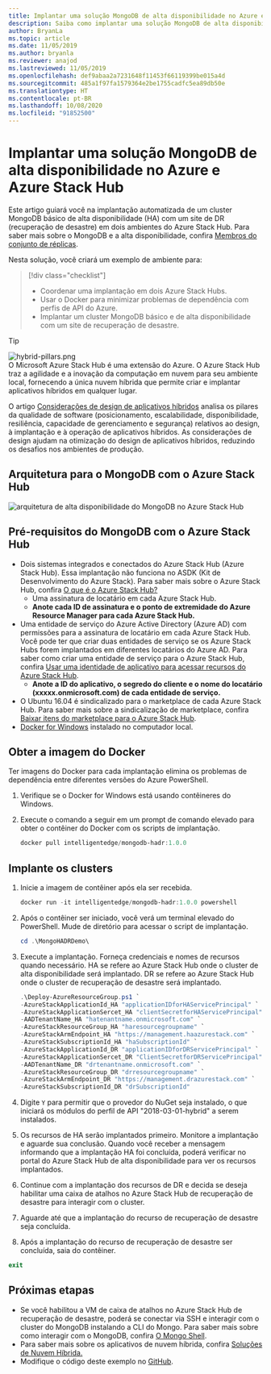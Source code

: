 ```yaml
---
title: Implantar uma solução MongoDB de alta disponibilidade no Azure e Azure Stack Hub
description: Saiba como implantar uma solução MongoDB de alta disponibilidade no Azure e Azure Stack Hub
author: BryanLa
ms.topic: article
ms.date: 11/05/2019
ms.author: bryanla
ms.reviewer: anajod
ms.lastreviewed: 11/05/2019
ms.openlocfilehash: def9abaa2a7231648f11453f66119399be015a4d
ms.sourcegitcommit: 485a1f97fa1579364e2be1755cadfc5ea89db50e
ms.translationtype: HT
ms.contentlocale: pt-BR
ms.lasthandoff: 10/08/2020
ms.locfileid: "91852500"
---
```

# <a name="deploy-a-highly-available-mongodb-solution-to-azure-and-azure-stack-hub"></a>Implantar uma solução MongoDB de alta disponibilidade no Azure e Azure Stack Hub

Este artigo guiará você na implantação automatizada de um cluster MongoDB básico de alta disponibilidade (HA) com um site de DR (recuperação de desastre) em dois ambientes do Azure Stack Hub. Para saber mais sobre o MongoDB e a alta disponibilidade, confira [Membros do conjunto de réplicas](https://docs.mongodb.com/manual/core/replica-set-members/).

Nesta solução, você criará um exemplo de ambiente para:

> [!div class="checklist"]
> - Coordenar uma implantação em dois Azure Stack Hubs.
> - Usar o Docker para minimizar problemas de dependência com perfis de API do Azure.
> - Implantar um cluster MongoDB básico e de alta disponibilidade com um site de recuperação de desastre.

> [!Tip]  
> ![hybrid-pillars.png](./media/solution-deployment-guide-cross-cloud-scaling/hybrid-pillars.png)  
> O Microsoft Azure Stack Hub é uma extensão do Azure. O Azure Stack Hub traz a agilidade e a inovação da computação em nuvem para seu ambiente local, fornecendo a única nuvem híbrida que permite criar e implantar aplicativos híbridos em qualquer lugar.  
> 
> O artigo [Considerações de design de aplicativos híbridos](overview-app-design-considerations.md) analisa os pilares da qualidade de software (posicionamento, escalabilidade, disponibilidade, resiliência, capacidade de gerenciamento e segurança) relativos ao design, à implantação e à operação de aplicativos híbridos. As considerações de design ajudam na otimização do design de aplicativos híbridos, reduzindo os desafios nos ambientes de produção.

## <a name="architecture-for-mongodb-with-azure-stack-hub"></a>Arquitetura para o MongoDB com o Azure Stack Hub

![arquitetura de alta disponibilidade do MongoDB no Azure Stack Hub](media/solution-deployment-guide-mongodb-ha/image1.png)

## <a name="prerequisites-for-mongodb-with-azure-stack-hub"></a>Pré-requisitos do MongoDB com o Azure Stack Hub

- Dois sistemas integrados e conectados do Azure Stack Hub (Azure Stack Hub). Essa implantação não funciona no ASDK (Kit de Desenvolvimento do Azure Stack). Para saber mais sobre o Azure Stack Hub, confira [O que é o Azure Stack Hub?](https://azure.microsoft.com/products/azure-stack/hub/)
  - Uma assinatura de locatário em cada Azure Stack Hub. 
  - **Anote cada ID de assinatura e o ponto de extremidade do Azure Resource Manager para cada Azure Stack Hub.**
- Uma entidade de serviço do Azure Active Directory (Azure AD) com permissões para a assinatura de locatário em cada Azure Stack Hub. Você pode ter que criar duas entidades de serviço se os Azure Stack Hubs forem implantados em diferentes locatários do Azure AD. Para saber como criar uma entidade de serviço para o Azure Stack Hub, confira [Usar uma identidade de aplicativo para acessar recursos do Azure Stack Hub](/azure-stack/user/azure-stack-create-service-principals).
  - **Anote a ID do aplicativo, o segredo do cliente e o nome do locatário (xxxxx.onmicrosoft.com) de cada entidade de serviço.**
- O Ubuntu 16.04 é sindicalizado para o marketplace de cada Azure Stack Hub. Para saber mais sobre a sindicalização de marketplace, confira [Baixar itens do marketplace para o Azure Stack Hub](/azure-stack/operator/azure-stack-download-azure-marketplace-item).
- [Docker for Windows](https://docs.docker.com/docker-for-windows/) instalado no computador local.

## <a name="get-the-docker-image"></a>Obter a imagem do Docker

Ter imagens do Docker para cada implantação elimina os problemas de dependência entre diferentes versões do Azure PowerShell.

1. Verifique se o Docker for Windows está usando contêineres do Windows.
2. Execute o comando a seguir em um prompt de comando elevado para obter o contêiner do Docker com os scripts de implantação.

    ```powershell  
    docker pull intelligentedge/mongodb-hadr:1.0.0
    ```

## <a name="deploy-the-clusters"></a>Implante os clusters

1. Inicie a imagem de contêiner após ela ser recebida.

    ```powershell  
    docker run -it intelligentedge/mongodb-hadr:1.0.0 powershell
    ```

2. Após o contêiner ser iniciado, você verá um terminal elevado do PowerShell. Mude de diretório para acessar o script de implantação.

    ```powershell  
    cd .\MongoHADRDemo\
    ```

3. Execute a implantação. Forneça credenciais e nomes de recursos quando necessário. HA se refere ao Azure Stack Hub onde o cluster de alta disponibilidade será implantado. DR se refere ao Azure Stack Hub onde o cluster de recuperação de desastre será implantado.

    ```powershell
    .\Deploy-AzureResourceGroup.ps1 `
    -AzureStackApplicationId_HA "applicationIDforHAServicePrincipal" `
    -AzureStackApplicationSercet_HA "clientSecretforHAServicePrincipal" `
    -AADTenantName_HA "hatenantname.onmicrosoft.com" `
    -AzureStackResourceGroup_HA "haresourcegroupname" `
    -AzureStackArmEndpoint_HA "https://management.haazurestack.com" `
    -AzureStackSubscriptionId_HA "haSubscriptionId" `
    -AzureStackApplicationId_DR "applicationIDforDRServicePrincipal" `
    -AzureStackApplicationSercet_DR "ClientSecretforDRServicePrincipal" `
    -AADTenantName_DR "drtenantname.onmicrosoft.com" `
    -AzureStackResourceGroup_DR "drresourcegroupname" `
    -AzureStackArmEndpoint_DR "https://management.drazurestack.com" `
    -AzureStackSubscriptionId_DR "drSubscriptionId"
    ```

4. Digite `Y` para permitir que o provedor do NuGet seja instalado, o que iniciará os módulos do perfil de API "2018-03-01-hybrid" a serem instalados.

5. Os recursos de HA serão implantados primeiro. Monitore a implantação e aguarde sua conclusão. Quando você receber a mensagem informando que a implantação HA foi concluída, poderá verificar no portal do Azure Stack Hub de alta disponibilidade para ver os recursos implantados.

6. Continue com a implantação dos recursos de DR e decida se deseja habilitar uma caixa de atalhos no Azure Stack Hub de recuperação de desastre para interagir com o cluster.

7. Aguarde até que a implantação do recurso de recuperação de desastre seja concluída.

8. Após a implantação do recurso de recuperação de desastre ser concluída, saia do contêiner.

  ```powershell
  exit
  ```

## <a name="next-steps"></a>Próximas etapas

- Se você habilitou a VM de caixa de atalhos no Azure Stack Hub de recuperação de desastre, poderá se conectar via SSH e interagir com o cluster do MongoDB instalando a CLI do Mongo. Para saber mais sobre como interagir com o MongoDB, confira [O Mongo Shell](https://docs.mongodb.com/manual/mongo/).
- Para saber mais sobre os aplicativos de nuvem híbrida, confira [Soluções de Nuvem Híbrida.](/azure-stack/user/)
- Modifique o código deste exemplo no [GitHub](https://github.com/Azure-Samples/azure-intelligent-edge-patterns).
